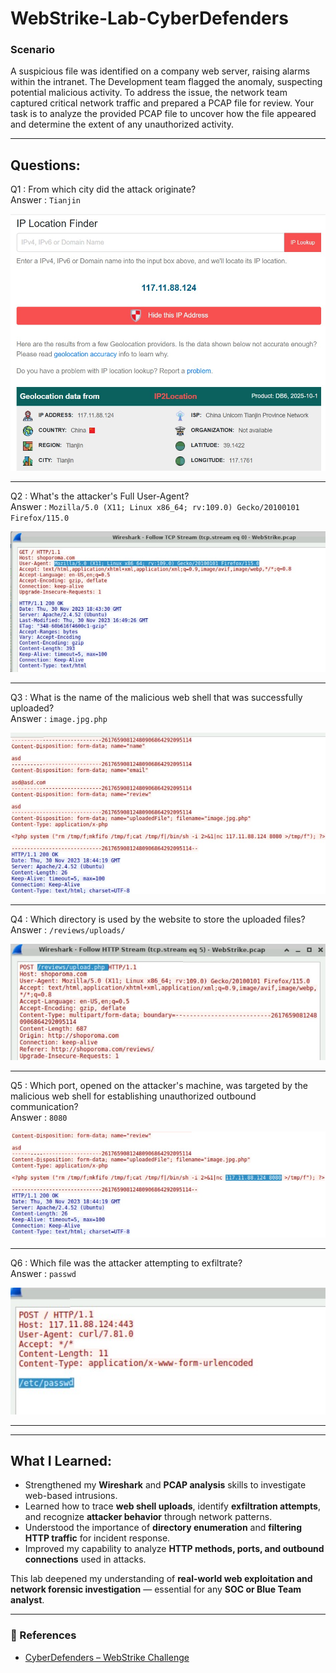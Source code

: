 # WebStrike-Lab-CyberDefenders
### Scenario
A suspicious file was identified on a company web server, raising alarms within the intranet. The Development team flagged the anomaly, suspecting potential malicious activity. To address the issue, the network team captured critical network traffic and prepared a PCAP file for review.
Your task is to analyze the provided PCAP file to uncover how the file appeared and determine the extent of any unauthorized activity.

---

## Questions:

Q1 : From which city did the attack originate?  
Answer : `Tianjin`  

![Q1](https://github.com/Niharika80/WebStrike-Lab-CyberDefenders/blob/bc37ffa446d5dae9a5e07d243b61ad724b2f3991/images/1.jpg)
___

Q2 : What's the attacker's Full User-Agent?  
Answer : `Mozilla/5.0 (X11; Linux x86_64; rv:109.0) Gecko/20100101 Firefox/115.0`  

![Q2](https://github.com/Niharika80/WebStrike-Lab-CyberDefenders/blob/ff4842bd8605cda9ad199caa5b4e6d5683f75781/images/2.jpg)
___

Q3 : What is the name of the malicious web shell that was successfully uploaded?  
Answer : `image.jpg.php`  

![Q3](https://github.com/Niharika80/WebStrike-Lab-CyberDefenders/blob/ff4842bd8605cda9ad199caa5b4e6d5683f75781/images/3.jpg)
___

Q4 : Which directory is used by the website to store the uploaded files?  
Answer : `/reviews/uploads/`  

![Q4](https://github.com/Niharika80/WebStrike-Lab-CyberDefenders/blob/b04d595aec384b531d0df896005ffb6859e5962f/images/4.jpg)
___

Q5 : Which port, opened on the attacker's machine, was targeted by the malicious web shell for establishing unauthorized outbound communication?  
Answer : `8080`  

![Q5](https://github.com/Niharika80/WebStrike-Lab-CyberDefenders/blob/ff4842bd8605cda9ad199caa5b4e6d5683f75781/images/5.jpg)
___

Q6 : Which file was the attacker attempting to exfiltrate?  
Answer : `passwd`  

![Q6](https://github.com/Niharika80/WebStrike-Lab-CyberDefenders/blob/ff4842bd8605cda9ad199caa5b4e6d5683f75781/images/6.jpg)
___

---

## What I Learned:

- Strengthened my **Wireshark** and **PCAP analysis** skills to investigate web-based intrusions.  
- Learned how to trace **web shell uploads**, identify **exfiltration attempts**, and recognize **attacker behavior** through network patterns.  
- Understood the importance of **directory enumeration** and **filtering HTTP traffic** for incident response.  
- Improved my capability to analyze **HTTP methods, ports, and outbound connections** used in attacks.  

This lab deepened my understanding of **real-world web exploitation and network forensic investigation** — essential for any **SOC or Blue Team analyst**.

---

### 🔗 References
- [CyberDefenders – WebStrike Challenge](https://cyberdefenders.org/blueteam-ctf-challenges/challenge/webstrike/)
